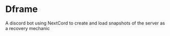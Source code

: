 # Dframe
A discord bot using NextCord to create and load snapshots of the server as a recovery mechanic 
